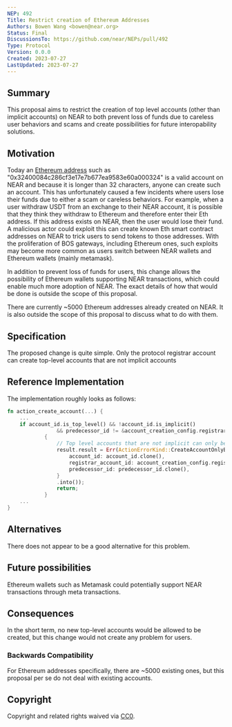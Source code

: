 ```yaml
---
NEP: 492
Title: Restrict creation of Ethereum Addresses
Authors: Bowen Wang <bowen@near.org>
Status: Final
DiscussionsTo: https://github.com/near/NEPs/pull/492
Type: Protocol
Version: 0.0.0
Created: 2023-07-27
LastUpdated: 2023-07-27
---
```


## Summary

This proposal aims to restrict the creation of top level accounts (other than implicit accounts) on NEAR to both prevent loss of funds due to careless user behaviors and scams
and create possibilities for future interopability solutions.

## Motivation

Today an [Ethereum address](https://ethereum.org/en/developers/docs/accounts/) such as "0x32400084c286cf3e17e7b677ea9583e60a000324" is a valid account on NEAR and because it is longer than 32 characters,
anyone can create such an account. This has unfortunately caused a few incidents where users lose their funds due to either a scam or careless behaviors.
For example, when a user withdraw USDT from an exchange to their NEAR account, it is possible that they think they withdraw to Ethereum and therefore enter their Eth address.
If this address exists on NEAR, then the user would lose their fund. A malicious actor could exploit this can create known Eth smart contract addresses on NEAR to trick users to send tokens to those addresses. With the proliferation of BOS gateways, including Ethereum ones, such exploits may become more common as users switch between NEAR wallets and Ethereum wallets (mainly metamask).

In addition to prevent loss of funds for users, this change allows the possibility of Ethereum wallets supporting NEAR transactions, which could enable much more adoption of NEAR. The exact details of how that would be done is outside the scope of this proposal.

There are currently ~5000 Ethereum addresses already created on NEAR. It is also outside the scope of this proposal to discuss what to do with them. 

## Specification

The proposed change is quite simple. Only the protocol registrar account can create top-level accounts that are not implicit accounts

## Reference Implementation

The implementation roughly looks as follows:

```Rust
fn action_create_account(...) {
    ...
    if account_id.is_top_level() && !account_id.is_implicit()
                && predecessor_id != &account_creation_config.registrar_account_id
            {
                // Top level accounts that are not implicit can only be created by registrar
                result.result = Err(ActionErrorKind::CreateAccountOnlyByRegistrar {
                    account_id: account_id.clone(),
                    registrar_account_id: account_creation_config.registrar_account_id.clone(),
                    predecessor_id: predecessor_id.clone(),
                }
                .into());
                return;
            }
    ...
}
```

## Alternatives

There does not appear to be a good alternative for this problem.

## Future possibilities

Ethereum wallets such as Metamask could potentially support NEAR transactions through meta transactions.

## Consequences

In the short term, no new top-level accounts would be allowed to be created, but this change would not create any problem for users.

### Backwards Compatibility

For Ethereum addresses specifically, there are ~5000 existing ones, but this proposal per se do not deal with existing accounts.

## Copyright

Copyright and related rights waived via [CC0](https://creativecommons.org/publicdomain/zero/1.0/).

